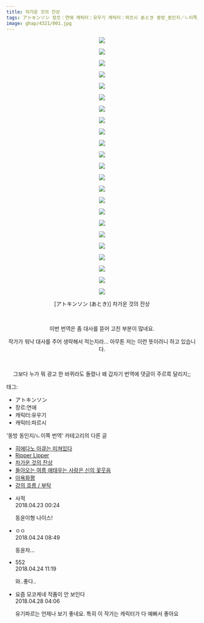 ```yaml
---
title: 차가운 것의 잔상
tags: アトキンソン 장르：연애 캐릭터：유우기 캐릭터：파르시 あとき 동방_동인지／ㄴ이쪽_번역
image: ghap/4321/001.jpg
---
```

<div class="article">
<p style="text-align: center; clear: none; float: none;"><img src="{{ site.nasurl }}/ghap/4321/001.jpg"/></p>
<p style="text-align: center; clear: none; float: none;"><img src="{{ site.nasurl }}/ghap/4321/002.jpg"/></p>
<p style="text-align: center; clear: none; float: none;"><img src="{{ site.nasurl }}/ghap/4321/003.jpg"/></p>
<p style="text-align: center; clear: none; float: none;"><img src="{{ site.nasurl }}/ghap/4321/004.jpg"/></p>
<p style="text-align: center; clear: none; float: none;"><img src="{{ site.nasurl }}/ghap/4321/005.jpg"/></p>
<p style="text-align: center; clear: none; float: none;"><img src="{{ site.nasurl }}/ghap/4321/006.jpg"/></p>
<p style="text-align: center; clear: none; float: none;"><img src="{{ site.nasurl }}/ghap/4321/007.jpg"/></p>
<p style="text-align: center; clear: none; float: none;"><img src="{{ site.nasurl }}/ghap/4321/008.jpg"/></p>
<p style="text-align: center; clear: none; float: none;"><img src="{{ site.nasurl }}/ghap/4321/009.jpg"/></p>
<p style="text-align: center; clear: none; float: none;"><img src="{{ site.nasurl }}/ghap/4321/010.jpg"/></p>
<p style="text-align: center; clear: none; float: none;"><img src="{{ site.nasurl }}/ghap/4321/011.jpg"/></p>
<p style="text-align: center; clear: none; float: none;"><img src="{{ site.nasurl }}/ghap/4321/012.jpg"/></p>
<p style="text-align: center; clear: none; float: none;"><img src="{{ site.nasurl }}/ghap/4321/013.jpg"/></p>
<p style="text-align: center; clear: none; float: none;"><img src="{{ site.nasurl }}/ghap/4321/014.jpg"/></p>
<p style="text-align: center; clear: none; float: none;"><img src="{{ site.nasurl }}/ghap/4321/015.jpg"/></p>
<p style="text-align: center; clear: none; float: none;"><img src="{{ site.nasurl }}/ghap/4321/016.jpg"/></p>
<p style="text-align: center; clear: none; float: none;"><img src="{{ site.nasurl }}/ghap/4321/017.jpg"/></p>
<p style="text-align: center; clear: none; float: none;"><img src="{{ site.nasurl }}/ghap/4321/018.jpg"/></p>
<p style="text-align: center; clear: none; float: none;"><img src="{{ site.nasurl }}/ghap/4321/019.jpg"/></p>
<p style="text-align: center; clear: none; float: none;"><img src="{{ site.nasurl }}/ghap/4321/020.jpg"/></p>
<p style="text-align: center; clear: none; float: none;"><img src="{{ site.nasurl }}/ghap/4321/021.jpg"/></p>
<p style="text-align: center; clear: none; float: none;"><img src="{{ site.nasurl }}/ghap/4321/022.jpg"/></p>
<p style="text-align: center; clear: none; float: none;"><img src="{{ site.nasurl }}/ghap/4321/023.jpg"/></p>
<p style="text-align: center; clear: none; float: none;">[アトキンソン (あとき)] 차가운 것의 잔상</p>
<p style="text-align: center; clear: none; float: none;"><br/></p>
<p style="text-align: center; clear: none; float: none;">이번 번역은 좀 대사를 뜯어 고친 부분이 많네요.</p>
<p style="text-align: center; clear: none; float: none;">작가가 워낙 대사를 주어 생략해서 적는지라... 아무튼 저는 이런 뜻이려니 하고 있습니다.</p>
<p style="text-align: center; clear: none; float: none;"><br/></p>
<p style="text-align: center; clear: none; float: none;">그보다 누가 뭐 광고 한 바퀴라도 돌렸나 왜 갑자기 번역에 댓글이 주르륵 달리지;;</p>
</div><div class="tagTrail">
<p>태그: </p>
<ul>
<li>アトキンソン</li>
<li>장르:연애</li>
<li>캐릭터:유우기</li>
<li>캐릭터:파르시</li>
</ul>
</div><div class="another">
<p>'동방 동인지/ㄴ이쪽 번역' 카테고리의 다른 글</p>
<ul>
<li><a href="/2018-04-27-ghap_4340">히에다노 아큐는 미쳐있다</a></li>
<li><a href="/2018-04-24-ghap_4322">Ripper Lipper</a></li>
<li><a href="/2018-04-22-ghap_4321">차가운 것의 잔상</a></li>
<li><a href="/2018-04-22-ghap_4320">돌아오는 여름 애태우는 사랑은 신의 꽃웃음</a></li>
<li><a href="/2018-04-21-ghap_4319">아욕화평</a></li>
<li><a href="/2018-04-20-ghap_4307">강의 흐름 / 부탁</a></li>
</ul>
</div><div class="cb_module cb_fluid">
<div class="cb_wrt cb_profile">
<div class="comment">
<ul>
<li class="cb_thumb_off" id="comment15243288">
<div class="cb_comment_area">
<div class="cb_info_area">
<div class="cb_section">
<span class="cb_nick_name">사적</span>
</div>
<div class="cb_section">
<span class="cb_date">2018.04.23 00:24 </span>
</div>
</div>
<div class="cb_dsc_comment">
<p class="cb_dsc">
											동윤이형 나이스!
										</p>
</div>
</div></li>
<li class="cb_thumb_off" id="comment15244312">
<div class="cb_comment_area">
<div class="cb_info_area">
<div class="cb_section">
<span class="cb_nick_name">ㅇㅇ</span>
</div>
<div class="cb_section">
<span class="cb_date">2018.04.24 08:49 </span>
</div>
</div>
<div class="cb_dsc_comment">
<p class="cb_dsc">
											동윤챠...
										</p>
</div>
</div></li>
<li class="cb_thumb_off" id="comment15244370">
<div class="cb_comment_area">
<div class="cb_info_area">
<div class="cb_section">
<span class="cb_nick_name">552</span>
</div>
<div class="cb_section">
<span class="cb_date">2018.04.24 11:19 </span>
</div>
</div>
<div class="cb_dsc_comment">
<p class="cb_dsc">
											와..좋다..
										</p>
</div>
</div></li>
<li class="cb_thumb_off" id="comment15246420">
<div class="cb_comment_area">
<div class="cb_info_area">
<div class="cb_section">
<span class="cb_nick_name">요즘 모코케네 작품이 안 보인다</span>
</div>
<div class="cb_section">
<span class="cb_date">2018.04.28 04:06 </span>
</div>
</div>
<div class="cb_dsc_comment">
<p class="cb_dsc">
											유기파르는 언제나 보기 좋네요. 특히 이 작가는 캐릭터가 다 예뻐서 좋아요
										</p>
</div>
</div></li>
</ul>
</div>
</div><!-- commentList close -->
</div>